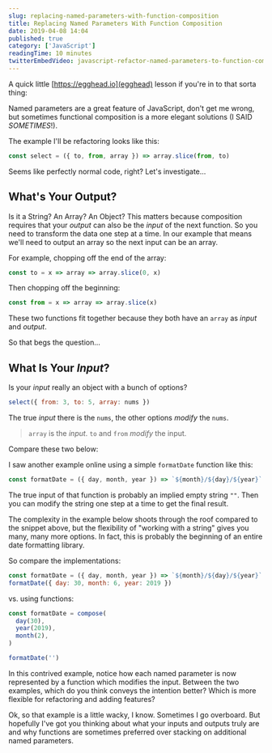 ```yaml
---
slug: replacing-named-parameters-with-function-composition
title: Replacing Named Parameters With Function Composition
date: 2019-04-08 14:04
published: true
category: ['JavaScript']
readingTime: 10 minutes
twitterEmbedVideo: javascript-refactor-named-parameters-to-function-composition
---
```


A quick little [https://egghead.io](egghead) lesson if you're in to that sorta thing:

<EggheadEmbed slug="javascript-refactor-named-parameters-to-function-composition" />

Named parameters are a great feature of JavaScript, don't get me wrong, but sometimes
functional composition is a more elegant solutions (I SAID _SOMETIMES_!).

The example I'll be refactoring looks like this:

```js
const select = ({ to, from, array }) => array.slice(from, to)
```

Seems like perfectly normal code, right? Let's investigate...

## What's Your Output?

Is it a String? An Array? An Object? This matters because composition requires that
your _output_ can also be the _input_ of the next function. So you need to transform
the data one step at a time. In our example that means we'll need to output an array
so the next input can be an array.

For example, chopping off the end of the array:

```js
const to = x => array => array.slice(0, x)
```

Then chopping off the beginning:

```js
const from = x => array => array.slice(x)
```

These two functions fit together because they both have an `array` as _input_ and _output_.

So that begs the question...

## What Is Your _Input_?

Is your _input_ really an object with a bunch of options?

```js
select({ from: 3, to: 5, array: nums })
```

The true _input_ there is the `nums`, the other options _modify_ the `nums`.

> `array` is the _input_. `to` and `from` _modify_ the input.

Compare these two below:

<Codesandbox
  slug="github/johnlindquist/fp-lessons/tree/refactor-named-parameters"
  console
/>

I saw another example online using a simple `formatDate` function like this:

```js
const formatDate = ({ day, month, year }) => `${month}/${day}/${year}`
```

The true input of that function is probably an implied empty string `""`. Then
you can modify the string one step at a time to get the final result.

The complexity in the example below shoots through the roof compared to the snippet
above, but the flexibility of "working with a string" gives you many, many more options.
In fact, this is probably the beginning of an entire date formatting library.

<Codesandbox slug="lr122o08rz" console />

So compare the implementations:

```js
const formatDate = ({ day, month, year }) => `${month}/${day}/${year}`
formatDate({ day: 30, month: 6, year: 2019 })
```

vs. using functions:

```js
const formatDate = compose(
  day(30),
  year(2019),
  month(2),
)

formatDate('')
```

In this contrived example, notice how each named parameter is now represented by
a function which modifies the input. Between the two examples, which do you think conveys the intention better?
Which is more flexible for refactoring and adding features?

Ok, so that example is a little wacky, I know. Sometimes I go overboard. But hopefully
I've got you thinking about what your inputs and outputs truly are and why functions
are sometimes preferred over stacking on additional named parameters.
